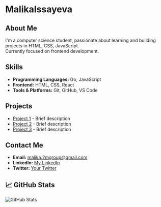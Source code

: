 # MalikaIssayeva

## About Me
I'm a computer science student, passionate about learning and building projects in HTML, CSS, JavaScript.  
Currently focused on frontend development.

## Skills
- **Programming Languages:** Go, JavaScript
- **Frontend:** HTML, CSS, React
- **Tools & Platforms:** Git, GitHub, VS Code

## Projects
- [Project 1](link) - Brief description  
- [Project 2](link) - Brief description  
- [Project 3](link) - Brief description  

## Contact Me
- **Email:** malika.2mgroup@gmail.com
- **LinkedIn:** [My LinkedIn](http://linkedin.com/in/malika-issayeva-406539272)  
- **Twitter:** [Your Twitter](link)  

## 📈 GitHub Stats
![GitHub Stats](https://github-readme-stats.vercel.app/api?username=MalikaIssayeva&show_icons=true&theme=radical)

